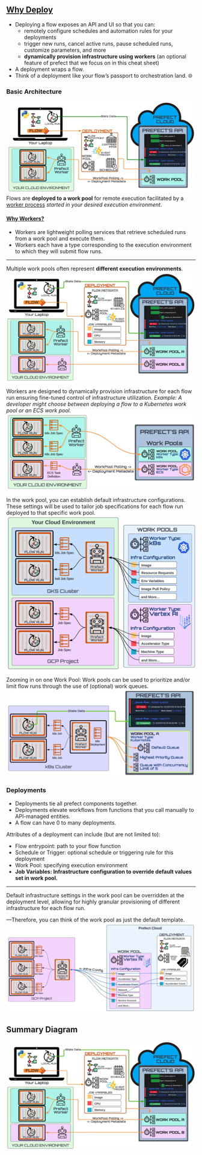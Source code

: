 ## [Why Deploy](https://docs.prefect.io/latest/tutorial/deployments/#why-deployments)

- Deploying a flow exposes an API and UI so that you can:
  - remotely configure schedules and automation rules for your deployments
  - trigger new runs, cancel active runs, pause scheduled runs, customize parameters, and more
  - **dynamically provision infrastructure using workers** (an optional feature of prefect that we focus on in this cheat sheet)
- A deployment wraps a flow.
- Think of a deployment like your flow’s passport to orchestration land. 🌐

### Basic Architecture

![Alt text](images/basic_diagram.png)
Flows are **deployed to a work pool** for remote execution facilitated by a [worker process](https://docs.prefect.io/latest/concepts/work-pools/#worker-overview) *started in your desired execution environment*.

#### [Why Workers?](https://docs.prefect.io/latest/tutorial/workers/#why-workers)

- Workers are lightweight polling services that retrieve scheduled runs from a work pool and execute them.
- Workers each have a type corresponding to the execution environment to which they will submit flow runs.

---

Multiple work pools often represent **different execution environments**.
![Alt text](images/workpool_a_b.png)

Workers are designed to dynamically provision infrastructure for each flow run ensuring fine-tuned control of infrastructure utilization.
*Example: A developer might choose between deploying a flow to a Kubernetes work pool or an ECS work pool.*
![Alt text](images/k8s_ecs_example.png)

In the work pool, you can establish default infrastructure configurations. These settings will be used to tailor job specifications for each flow run deployed to that specific work pool.
![Alt text](images/work_pools_with_infra_config.png)

Zooming in on one Work Pool: Work pools can be used to prioritize and/or limit flow runs through the use of (optional) work queues.
![Alt text](images/work_queues.png)

### Deployments

- Deployments tie all prefect components together.
- Deployments elevate workflows from functions that you call manually to API-managed entities.
- A flow can have 0 to many deployments.

Attributes of a deployment can include (but are not limited to):

- Flow entrypoint: path to your flow function
- Schedule or Trigger: optional schedule or triggering rule for this deployment
- Work Pool: specifying execution environment
- **Job Variables: Infrastructure configuration to override default values set in work pool.**

---
Default infrastructure settings in the work pool can be overridden at the deployment level, allowing for highly granular provisioning of different infrastructure for each flow run.

—Therefore, you can think of the work pool as just the default template.
![Alt text](images/deployment_with_job_variables.png)

## Summary Diagram

![Alt text](images/main_diagram.png)
